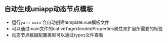 ## 自动生成uniapp动态节点模板

- 运行`yarn main` 会自动创建template.vue模板文件
- 可以通过main文件的nativeTagextendedProperties属性来扩展所需要的标签
- 动态节点数据配置类型可以通过types文件查看